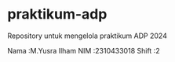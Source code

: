 # praktikum-adp
Repository untuk mengelola praktikum ADP 2024

Nama :M.Yusra Ilham
NIM :2310433018
Shift :2
